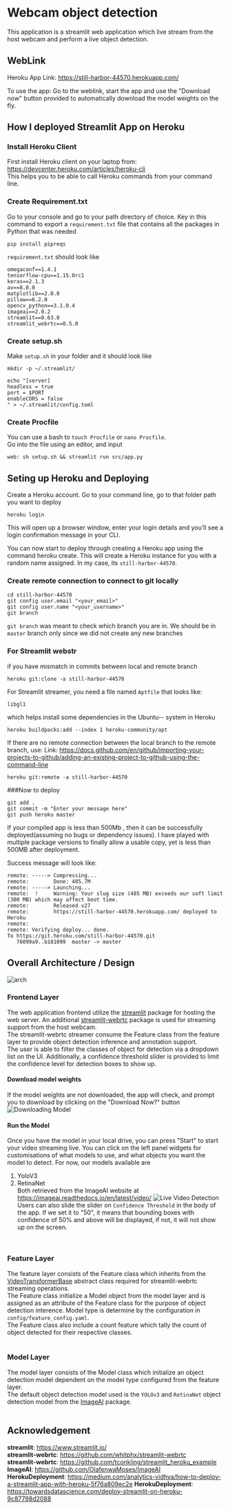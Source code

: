 #  Webcam object detection
This application is a streamlit web application which live stream from the host webcam and perform a live object detection.
<br/>

## WebLink
Heroku App Link: https://still-harbor-44570.herokuapp.com/
<br/>

To use the app: Go to the weblink, start the app and use the "Download now" button provided to automatically download the model weights on the fly.
<br/>

## How I deployed Streamlit App on Heroku
### Install Heroku Client
First install Heroku client on your laptop from: https://devcenter.heroku.com/articles/heroku-cli  
This helps you to be able to call Heroku commands from your command line.


### Create Requirement.txt
Go to your console and go to your path directory of choice. Key in this command to export a `requirement.txt` file that contains all the packages in Python that was needed
```
pip install pipreqs
```

`requirement.txt` should look like
```
omegaconf==1.4.1
tensorflow-cpu==1.15.0rc1
keras==2.1.3
av==8.0.0
matplotlib==2.0.0
pillow==6.2.0
opencv_python==3.1.0.4
imageai==2.0.2
streamlit==0.63.0
streamlit_webrtc==0.5.0
```
### Create setup.sh
Make `setup.sh` in your folder and it should look like
```
mkdir -p ~/.streamlit/

echo "[server]
headless = true
port = $PORT
enableCORS = false
" > ~/.streamlit/config.toml
```

### Create Procfile
You can use a bash to 
`touch Procfile` or `nano Procfile`.  
Go into the file using an editor, and input
```
web: sh setup.sh && streamlit run src/app.py
```

## Seting up Heroku and Deploying
Create a Heroku account. Go to your command line, go to that folder path you want to deploy
```
heroku login
```
This will open up a browser window, enter your login details and you’ll see a login confirmation message in your CLI.

You can now start to deploy through creating a Heroku app using the command heroku create. This will create a Heroku instance for you with a random name assigned. In my case, its `still-harbor-44570`.

### Create remote connection to connect to git locally
```
cd still-harbor-44570
git config user.email "<your_email>"
git config user.name "<your_username>"
git branch
```
`git branch` was meant to check which branch you are in. We should be in `master` branch only since we did not create any new branches


### For Streamlit webstr
if you have mismatch in commits between local and remote branch
```
heroku git:clone -a still-harbor-44570
```
For Streamlit streamer, you need a file named `Aptfile` that looks like:
```
libgl1
```

which helps install some dependencies in the Ubuntu-- system in Heroku
```
heroku buildpacks:add --index 1 heroku-community/apt
```
If there are no remote connection between the local branch to the remote branch, use:
Link: https://docs.github.com/en/github/importing-your-projects-to-github/adding-an-existing-project-to-github-using-the-command-line
```
heroku git:remote -a still-harbor-44570
```
###Now to deploy
```
git add .
git commit -m "Enter your message here"
git push heroku master
```
If your compiled app is less than 500Mb , then it can be successfully deployed(assuming no bugs or dependency issues). I have played with multiple package versions to finally allow a usable copy, yet is less than 500MB after deployment.

Success message will look like:
```
remote: -----> Compressing...
remote:        Done: 485.7M
remote: -----> Launching...
remote:  !     Warning: Your slug size (485 MB) exceeds our soft limit (300 MB) which may affect boot time.
remote:        Released v27
remote:        https://still-harbor-44570.herokuapp.com/ deployed to Heroku
remote:
remote: Verifying deploy... done.
To https://git.heroku.com/still-harbor-44570.git
   76099a9..b181099  master -> master

```



## Overall Architecture / Design
![arch](webapp_object_detection.png)
<br/>
### Frontend Layer
The web application frontend utilize the [streamlit](https://www.streamlit.io/) package for hosting the web server. An additional [streamlit-webrtc](https://github.com/whitphx/streamlit-webrtc) package is used for streaming support from the host webcam.  
The streamlit-webrtc streamer consume the Feature class from the feature layer to provide object detection inference and annotation support.  
The user is able to filter the classes of object for detection via a dropdown list on the UI. Additionally, a confidence threshold slider is provided to limit the confidence level for detection boxes to show up.  
#### Download model weights
If the model weights are not downloaded, the app will check, and prompt you to download by clicking on the "Download Now?" button
![Downloading Model](imagesreadme/pic3.png)
#### Run the Model
Once you have the model in your local drive, you can press "Start" to start your video streaming live. You can click on the left panel widgets for customisations of what models to use, and what objects you want the model to detect.
For now, our models available are  
1) YoloV3  
2) RetinaNet  
Both retrieved from the ImageAI website at https://imageai.readthedocs.io/en/latest/video/
![Live Video Detection](imagesreadme/pic2.png)
Users can also slide the slider on `Confidence Threshold` in the body of the app. If we set it to "50", it means that bounding boxes with confidence of 50% and above will be displayed, if not, it will not show up on the screen.
<br/>

### Feature Layer
The feature layer consists of the Feature class which inherits from the [VideoTransformerBase](https://github.com/whitphx/streamlit-webrtc/blob/master/streamlit_webrtc/transform.py) abstract class required for streamlit-webrtc streaming operations.  
The Feature class initialize a Model object from the model layer and is assigned as an attribute of the Feature class for the purpose of object detection interence. Model type is determine by the configuration in `config/feature_config.yaml`.  
The Feature class also include a count feature which tally the count of object detected for their respective classes.  
<br/>

### Model Layer
The model layer consists of the Model class which initialize an object detection model dependent on the model type configured from the feature layer.  
The default object detection model used is the `YOLOv3` and `RetinaNet` object detection model from the [ImageAI](https://github.com/OlafenwaMoses/ImageAI) package.
<br/>
<br/>


## Acknowledgement
**streamlit**: https://www.streamlit.io/  
**streamlit-webrtc**: https://github.com/whitphx/streamlit-webrtc  
**streamlit-webrtc**: https://github.com/tconkling/streamlit_heroku_example
**ImageAI**: https://github.com/OlafenwaMoses/ImageAI  
**HerokuDeployment**: https://medium.com/analytics-vidhya/how-to-deploy-a-streamlit-app-with-heroku-5f76a809ec2e
**HerokuDeployment**: https://towardsdatascience.com/deploy-streamlit-on-heroku-9c87798d2088
